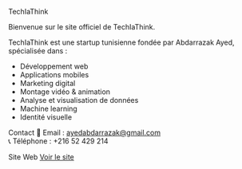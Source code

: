 TechIaThink

Bienvenue sur le site officiel de TechIaThink.


TechIaThink est une startup tunisienne fondée par Abdarrazak Ayed, spécialisée dans :
- Développement web
- Applications mobiles
- Marketing digital
- Montage vidéo & animation
- Analyse et visualisation de données
- Machine learning
- Identité visuelle

Contact
📧 Email : ayedabdarrazak@gmail.com  
📞 Téléphone : +216 52 429 214

Site Web
[Voir le site](https://techiathink.github.io/techiathink)

